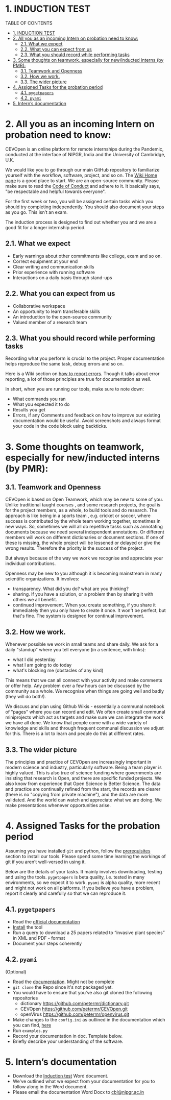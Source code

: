 # 1. INDUCTION TEST
TABLE OF CONTENTS
- [1. INDUCTION TEST](#1-induction-test)
- [2. All you as an incoming Intern on probation need to know:](#2-all-you-as-an-incoming-intern-on-probation-need-to-know)
  - [2.1. What we expect](#21-what-we-expect)
  - [2.2. What you can expect from us](#22-what-you-can-expect-from-us)
  - [2.3. What you should record while performing tasks](#23-what-you-should-record-while-performing-tasks)
- [3. Some thoughts on teamwork, especially for new/inducted interns (by PMR):](#3-some-thoughts-on-teamwork-especially-for-newinducted-interns-by-pmr)
  - [3.1. Teamwork and Openness](#31-teamwork-and-openness)
  - [3.2. How we work.](#32-how-we-work)
  - [3.3. The wider picture](#33-the-wider-picture)
- [4. Assigned Tasks for the probation period](#4-assigned-tasks-for-the-probation-period)
  - [4.1. `pygetpapers`](#41-pygetpapers)
  - [4.2. `pyami`](#42-pyami)
- [5. Intern’s documentation](#5-interns-documentation)

# 2. All you as an incoming Intern on probation need to know: 
CEVOpen is an online platform for remote internships during the Pandemic, conducted at the interface of NIPGR, India and the University of Cambridge, U.K. 

We would like you to go through our main GitHub repository to familiarize yourself with the workflow, software, project, and so on. The [Wiki Home page](https://github.com/petermr/CEVOpen/wiki) is a good place to start. We are an open-source community. Please make sure to read the [Code of Conduct](https://www.contributor-covenant.org/version/2/0/code_of_conduct/) and adhere to it. It basically says, "be respectable and helpful towards everyone".

For the first week or two, you will be assigned certain tasks which you should try completing independently. You should also document your steps as you go. This isn’t an exam.

The induction process is designed to find out whether you and we are a good fit for a longer internship period. 


## 2.1. What we expect
- Early warnings about other commitments like college, exam and so on. 
- Correct equipment at your end
- Clear writing and communication skills
- Prior experience with running software
- Interactions on a daily basis through stand-ups
## 2.2. What you can expect from us
- Collaborative workspace
- An opportunity to learn transferable skills
- An introduction to the open-source community
- Valued member of a research team 


## 2.3. What you should record while performing tasks
Recording what you perform is crucial to the project. Proper documentation helps reproduce the same task, debug errors and so on.
 
Here is a Wiki section on [how to report errors](https://github.com/petermr/CEVOpen/wiki#23-reporting-errors). Though it talks about error reporting, a lot of those principles are true for documentation as well. 

In short, when you are running our tools, make sure to note down:
- What commands you ran
- What you expected it to do 
- Results you get
- Errors, if any
Comments and feedback on how to improve our existing documentation would be useful. Avoid screenshots and always format your code in the code block using backticks.

# 3. Some thoughts on teamwork, especially for new/inducted interns (by PMR):
## 3.1. Teamwork and Openness
CEVOpen is based on Open Teamwork, which may be new to some of you. Unlike traditional taught courses , and some research projects, the goal is for the project members, as a whole, to build tools and do research. The approach is like being in a sports team , e.g. cricket or soccer, where success is contributed by the whole team working together, sometimes in new ways. So, sometimes we will all do repetitive tasks such as annotating documents because we need several independent annotations. Or different members will work on different dictionaries or document sections. If one of these is missing, the whole project will be lessened or delayed or give the wrong results. Therefore the priority is the success of the project.

But always because of the way we work we recognise and appreciate your individual contributions.

Openness may be new to you although it is becoming mainstream in many scientific organizations. It involves:
- transparency. What did you do? what are you thinking?
- sharing. If you have a solution, or a problem then by sharing it with others we all benefit.
- continued improvement. When you create something, if you share it immediately then you only have to create it once. It won't be perfect, but that's fine. The system is designed for continual improvement.
## 3.2. How we work.
Whenever possible we work in small teams and share daily. We ask for a daily "standup" where  you tell everyone (in a sentence, with links):
- what I did yesterday
- what I am going to do today
- what's blocking me (obstacles of any kind)  

This means that we can all connect with your activity and make comments or offer help. Any problem over a few hours can be discussed by the community as a whole. We recognise when things are going well and badly (they will do both!).

We discuss and plan using Github Wikis - essentially a communal notebook of "pages" where you can record and edit. We often create small communal miniprojects which act as targets and make sure we can integrate the work we have all done. We know that people come with a wide variety of knowledge and skills and through frequent communal discussion we adjust for this. There is a lot to learn and people do this at different rates.
## 3.3. The wider picture
The principles and practice of CEVOpen are increasingly important in modern science and industry, particularly software. Being a team player is highly valued. This is also true of science funding where governments are insisting that research is Open, and there are specific funded projects.
We also know from experience that Open Science is Better Science. The data and practice are continually refined from the start, the records are clearer (there is no "copying from private machine"), and the data are more validated.
And the world can watch and appreciate what we are doing. We make presentations whenever opportunities arise.

# 4. Assigned Tasks for the probation period
Assuming you have installed `git` and python, follow the [prerequisites](https://github.com/petermr/CEVOpen/wiki#3-prerequisites) section to install our tools. Please spend some time learning the workings of git if you aren’t well-versed in using it. 

Below are the details of your tasks. It mainly involves downloading, testing and using the tools. `pygetpapers` is beta quality, i.e. tested in many environments, so we expect it to work. `pyami` is alpha quality, more recent and might not work on all platforms. If you believe you have a problem, report it clearly and carefully so that we can reproduce it.

## 4.1. `pygetpapers` 
- Read the [official documentation](https://github.com/petermr/pygetpapers)
- [Install](https://github.com/petermr/pygetpapers#6-installation) the tool
- Run a query to download a 25 papers related to “invasive plant species” in XML and PDF - format
- Document your steps coherently

## 4.2. `pyami`
(Optional)
- Read the [documentation](https://github.com/petermr/pyami). Might not be complete
- `git clone` the Repo since it's not packaged yet.
- You would have to ensure that you've also git cloned the following repositories
    - dictionary  https://github.com/petermr/dictionary.git
    - CEVOpen  https://github.com/petermr/CEVOpen.git
    - openVirus https://github.com/petermr/openvirus.git
- Make changes to the `config.ini` as outlined in the documentation which you can find, [here](https://github.com/petermr/pyami/blob/main/pyami/CONFIG.md) 
- Run `examples.py`
- Record your documentation in doc. Template below.
- Briefly describe your understanding of the software. 
# 5. Intern’s documentation
- Download the [Induction test](https://github.com/petermr/CEVOpen/blob/master/induction_test/cevopen_induction_test_template.docx) Word document. 
- We've outlined what we expect from your documentation for you to follow along in the Word document. 
- Please email the documentation Word Docx to cbl@nipgr.ac.in
